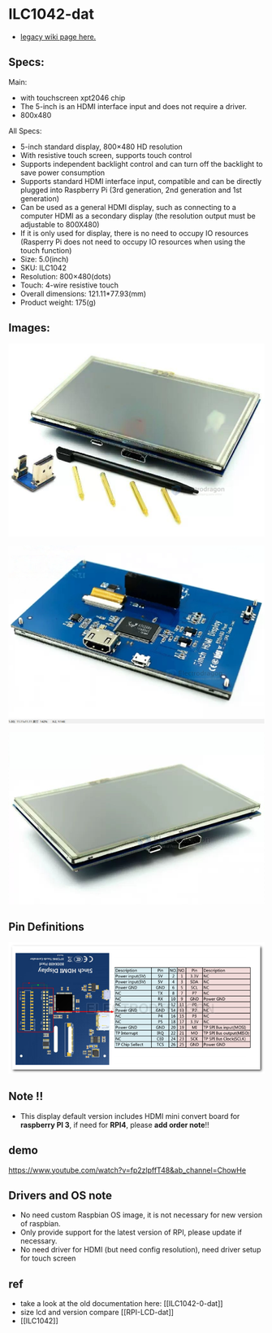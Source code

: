 

# ILC1042-dat 

- [legacy wiki page here.](https://w.electrodragon.com/w/RPI_Display#5_inch_HDMI_+_Touch_LCD)

## Specs: 

Main:
- with touchscreen xpt2046 chip
- The 5-inch is an HDMI interface input and does not require a driver.
- 800x480
  
All Specs:
- 5-inch standard display, 800×480 HD resolution
- With resistive touch screen, supports touch control
- Supports independent backlight control and can turn off the backlight to save power consumption
- Supports standard HDMI interface input, compatible and can be directly plugged into Raspberry Pi (3rd generation, 2nd generation and 1st generation)
- Can be used as a general HDMI display, such as connecting to a computer HDMI as a secondary display (the resolution output must be adjustable to 800X480)
- If it is only used for display, there is no need to occupy IO resources (Rasperry Pi does not need to occupy IO resources when using the touch function)
- Size: 5.0(inch)
- SKU: ILC1042
- Resolution: 800×480(dots)
- Touch: 4-wire resistive touch
- Overall dimensions: 121.11*77.93(mm)
- Product weight: 175(g)

## Images: 

![](2024-02-27-15-41-59.png)

![](2024-02-27-15-43-16.png)

![](2024-02-27-15-43-58.png)

## Pin Definitions 

![](2024-02-27-16-26-17.png)


## Note !! 

- This display default version includes HDMI mini convert board for **raspberry PI 3**, if need for **RPI4**, please **add order note**!!

## demo 

https://www.youtube.com/watch?v=fp2zlpffT48&ab_channel=ChowHe

## Drivers and OS note 


- No need custom Raspbian OS image, it is not necessary for new version of raspbian.
- Only provide support for the latest version of RPI, please update if necessary.
- No need driver for HDMI (but need config resolution), need driver setup for touch screen

## ref 

- take a look at the old documentation here: [[ILC1042-0-dat]]
- size lcd and version compare [[RPI-LCD-dat]]
- [[ILC1042]]
